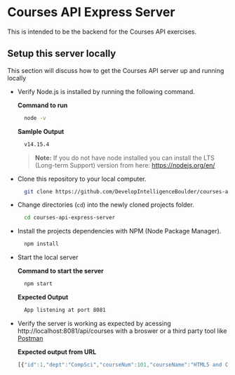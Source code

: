 # Courses API Express Server
This is intended to be the backend for the Courses API exercises.

## Setup this server locally
This section will discuss how to get the Courses API server up and running locally

- Verify Node.js is installed by running the following command.
  
  **Command to run**
  ```bash
    node -v
  ```
  **Samlple Output**
  ```bash
    v14.15.4
  ```

  > **Note:** If you do not have node installed you can install the LTS (Long-term Support) version from here: https://nodejs.org/en/

- Clone this repository to your local computer.

  ```bash
    git clone https://github.com/DevelopIntelligenceBoulder/courses-api-express-server
  ```

- Change directories (`cd`) into the newly cloned projects folder.

  ```bash
    cd courses-api-express-server
  ```

- Install the projects dependencies with NPM (Node Package Manager).
  
  ```bash
    npm install
  ```

- Start the local server

  **Command to start the server**
  ```bash
    npm start
  ```

  **Expected Output**
  ```bash
    App listening at port 8081
  ```

- Verify the server is working as expected by acessing http://localhost:8081/api/courses with a broswer or a third party tool like [Postman](https://www.postman.com/)

  **Expected output from URL**
  ```js
  [{"id":1,"dept":"CompSci","courseNum":101,"courseName":"HTML5 and CSS3","instructor":"Rob","startDate":"July 8","numDays":10},{"id":2,"dept":"CompSci","courseNum":102,"courseName":"JavaScript","instructor":"Dana","startDate":"July 22","numDays":35},{"id":3,"dept":"CompSci","courseNum":201,"courseName":"Angular","instructor":"Rob","startDate":"Sep 9","numDays":15},{"id":4,"dept":"CompSci","courseNum":301,"courseName":"Java","instructor":"Maaike","startDate":"Oct 1","numDays":15},{"id":5,"dept":"CompSci","courseNum":302,"courseName":"C#","instructor":"Dana","startDate":"Oct 1","numDays":15},{"id":6,"dept":"CompSci","courseNum":401,"courseName":"Java Spring Boot","instructor":"Maaike","startDate":"Nov 1","numDays":15},{"id":7,"dept":"CompSci","courseNum":202,"courseName":".NET Web API","instructor":"Dana","startDate":"Nov 1","numDays":15},{"id":8,"dept":"Math","courseNum":"101","courseName":"Algebra","instructor":"Zephaniah","startDate":"Sep 15","numDays":10},{"id":9,"dept":"Math","courseNum":"201","courseName":"Statistics","instructor":"Elisha","startDate":"Oct 15","numDays":10},{"id":10,"dept":"English","courseNum":"101","courseName":"Composition","instructor":"Natalie","startDate":"Aug 1","numDays":5},{"id":11,"dept":"English","courseNum":"201","courseName":"Creative Fiction","instructor":"Siddalee","startDate":"Sep 1","numDays":6},{"id":12,"dept":"English","courseNum":"202","courseName":"Playwriting","instructor":"Ezra","startDate":"Oct 1","numDays":5},{"id":13,"dept":"Finance","courseNum":"101","courseName":"Basic Finance","instructor":"Pursalane","startDate":"Jun 1","numDays":5},{"id":14,"dept":"Finance","courseNum":"201","courseName":"Basics of Stocktrading","instructor":"Ian","startDate":"Dec 1","numDays":5},{"id":15,"dept":"Finance","courseNum":"301","courseName":"Entrepreneurship","instructor":"Zachary","startDate":"May","numDays":5},{"id":16,"dept":"Finance","courseNum":"401","courseName":"Tax Laws","instructor":"Brittany","startDate":"Aug 1","numDays":5}]
  ```






